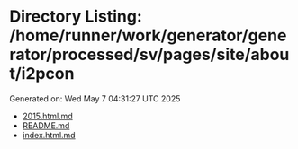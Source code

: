 # Directory Listing: /home/runner/work/generator/generator/processed/sv/pages/site/about/i2pcon
Generated on: Wed May  7 04:31:27 UTC 2025

- [2015.html.md](2015.html.md)
- [README.md](README.md)
- [index.html.md](index.html.md)
